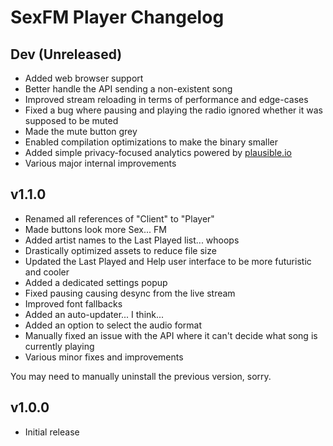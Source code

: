 # SexFM Player Changelog

## Dev (Unreleased)
- Added web browser support
- Better handle the API sending a non-existent song
- Improved stream reloading in terms of performance and edge-cases
- Fixed a bug where pausing and playing the radio ignored whether it was supposed to be muted
- Made the mute button grey
- Enabled compilation optimizations to make the binary smaller
- Added simple privacy-focused analytics powered by [plausible.io](https://plausible.io)
- Various major internal improvements

## v1.1.0
- Renamed all references of "Client" to "Player"
- Made buttons look more Sex... FM
- Added artist names to the Last Played list... whoops
- Drastically optimized assets to reduce file size
- Updated the Last Played and Help user interface to be more futuristic and cooler
- Added a dedicated settings popup
- Fixed pausing causing desync from the live stream
- Improved font fallbacks
- Added an auto-updater... I think...
- Added an option to select the audio format
- Manually fixed an issue with the API where it can't decide what song is currently playing
- Various minor fixes and improvements

You may need to manually uninstall the previous version, sorry.

## v1.0.0
- Initial release
